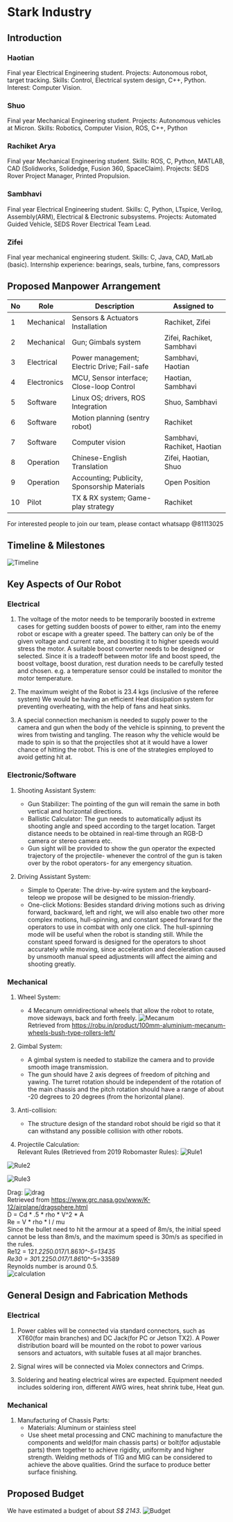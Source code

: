 # Stark Industry

## Introduction

### Haotian
Final year Electrical Engineering student. Projects: Autonomous robot, target tracking. Skills: Control, Electrical system design, C++, Python. Interest: Computer Vision.

### Shuo
Final year Mechanical Engineering student. Projects: Autonomous vehicles at Micron. Skills: Robotics, Computer Vision, ROS, C++, Python

### Rachiket Arya
Final year Mechanical Engineering student. Skills: ROS, C, Python, MATLAB, CAD (Solidworks, Solidedge, Fusion 360, SpaceClaim). Projects: SEDS Rover Project Manager, Printed Propulsion.

### Sambhavi
Final year Electrical Engineering student. Skills: C, Python, LTspice, Verilog, Assembly(ARM), Electrical & Electronic subsystems. Projects: Automated Guided Vehicle, SEDS Rover Electrical Team Lead.  

### Zifei
Final year mechanical engineering student. Skills: C, Java, CAD, MatLab (basic). Internship experience: bearings, seals, turbine, fans, compressors



## Proposed Manpower Arrangement
No| Role          |  Description                        | Assigned to       |
--|---------------|---                                  |---                |
 1|  Mechanical   |  Sensors & Actuators Installation   |  Rachiket, Zifei  |
 2|  Mechanical   |  Gun; Gimbals system                |Zifei, Rachiket, Sambhavi|
 3|  Electrical   |  Power management; Electric Drive; Fail-safe   |  Sambhavi, Haotian |
 4|  Electronics  |MCU, Sensor interface; Close-loop Control | Haotian, Sambhavi       |
 5|  Software     | Linux OS; drivers, ROS Integration  | Shuo, Sambhavi     |
 6|  Software     | Motion planning (sentry robot)  | Rachiket   |
 7|  Software   | Computer vision |  Sambhavi, Rachiket, Haotian|
 8|  Operation    | Chinese-English Translation   | Zifei, Haotian, Shuo    |
 9|  Operation   |Accounting; Publicity, Sponsorship Materials|Open Position|
 10|  Pilot        | TX & RX system; Game-play strategy  |  Rachiket       |

 For interested people to join our team, please contact whatsapp @81113025


## Timeline & Milestones

![Timeline](./assets/timeline.png)


## Key Aspects of Our Robot

### Electrical

1. The voltage of the motor needs to be temporarily boosted in extreme cases for getting sudden boosts of power to either, ram into the enemy robot or escape with a greater speed. The battery can only be of the given voltage and current rate, and boosting it to higher speeds would stress the motor. A suitable boost converter needs to be designed or selected. Since it is a tradeoff between motor life and boost speed, the boost voltage, boost duration, rest duration needs to be carefully tested and chosen. e.g. a temperature sensor could be installed to monitor the motor temperature.


2. The maximum weight of the Robot is 23.4 kgs (inclusive of the referee system)
We would be having an efficient Heat dissipation system for preventing overheating, with the help of fans and heat sinks.

3. A special connection mechanism is needed to supply power to the camera and gun when the body of the vehicle is spinning, to prevent the wires from twisting and tangling. The reason why the vehicle would be made to spin is so that the projectiles shot at it would have a lower chance of hitting the robot. This is one of the strategies employed to avoid getting hit at.

### Electronic/Software

1. Shooting Assistant System:
   - Gun Stabilizer: The pointing of the gun will remain the same in both vertical and horizontal directions.
   - Ballistic Calculator: The gun needs to automatically adjust its shooting angle and speed according to the target location. Target distance needs to be obtained in real-time through an RGB-D camera or stereo camera etc.
   - Gun sight will be provided to show the gun operator the expected trajectory of the projectile- whenever the control of the gun is taken over by the robot operators- for any emergency situation.

2. Driving Assistant System:
   - Simple to Operate: The drive-by-wire system and the keyboard-teleop we propose will be designed to be mission-friendly.
   - One-click Motions: Besides standard driving motions such as driving forward, backward, left and right, we will also enable two other more complex motions, hull-spinning, and constant speed forward for the operators to use in combat with only one click. The hull-spinning mode will be useful when the robot is standing still. While the constant speed forward is designed for the operators to shoot accurately while moving, since acceleration and deceleration caused by unsmooth manual speed adjustments will affect the aiming and shooting greatly.

### Mechanical

1. Wheel System:
   - 4 Mecanum omnidirectional wheels that allow the robot to rotate, move sideways, back and forth freely.
   ![Mecanum](./assets/mecanum.png)\
   Retrieved from https://robu.in/product/100mm-aluminium-mecanum-wheels-bush-type-rollers-left/


2. Gimbal System:
   - A gimbal system is needed to stabilize the camera and to provide smooth image transmission.
   - The gun should have 2 axis degrees of freedom of pitching and yawing. The turret rotation should be independent of the rotation of the main chassis and the pitch rotation should have a range of about -20 degrees to 20 degrees (from the horizontal plane).

3. Anti-collision:
   - The structure design of the standard robot should be rigid so that it can withstand any possible collision with other robots.

4. Projectile Calculation:  
Relevant Rules (Retrieved from 2019 Robomaster Rules):
![Rule1](./assets/rule1.png)

![Rule2](./assets/rule2.png)

![Rule3](./assets/rule3.png)

Drag:
![drag](./assets/drag.png)\
Retrieved from https://www.grc.nasa.gov/www/K-12/airplane/dragsphere.html  
D = Cd * .5 * rho * V^2 * A\
Re = V * rho * l / mu\
Since the bullet need to hit the armour at a speed of 8m/s, the initial speed cannot be less than 8m/s, and the maximum speed is 30m/s as specified in the rules.\
Re12 = 12*1.225*0.017/1.86*10^-5=13435\
Re30 =  30*1.225*0.017/1.86*10^-5=33589\
Reynolds number is around 0.5.\
![calculation](./assets/calculation.png)

## General Design and Fabrication Methods

### Electrical

1. Power cables will be connected via standard connectors, such as XT60(for main branches) and DC Jack(for PC or Jetson TX2). A Power distribution board will be mounted on the robot to power various sensors and actuators, with suitable fuses at all major branches.

2. Signal wires will be connected via Molex connectors and Crimps.

3. Soldering and heating electrical wires are expected. Equipment needed includes soldering iron, different AWG wires, heat shrink tube, Heat gun.

### Mechanical

1. Manufacturing of Chassis Parts:
   - Materials: Aluminum or stainless steel
   - Use sheet metal processing and CNC machining to manufacture the components and weld(for main chassis parts) or bolt(for adjustable parts) them together to achieve rigidity, uniformity and higher strength. Welding methods of TIG and MIG can be considered to achieve the above qualities. Grind the surface to produce better surface finishing.


## Proposed Budget

We have estimated a budget of about _S$ 2143_.
   ![Budget](./assets/budget.png)
